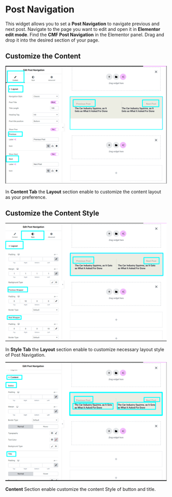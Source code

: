 # Post Navigation

This widget allows you to set a **Post Navigation** to navigate previous and next post. Navigate to the page you want to edit and open it in **Elementor edit mode**. Find the **CMF Post Navigation** in the Elementor panel. Drag and drop it into the desired section of your page.

## Customize the Content

<p class="cmf--img-wrapper">
    <img src="/assets/framework/images/widgets/post-elements/post-navigation/post_navigation_1.png" alt="post navigation">
</p>

In **Content Tab** the **Layout** section enable to customize the content layout as your preference.

## Customize the Content Style

<p class="cmf--img-wrapper">
    <img src="/assets/framework/images/widgets/post-elements/post-navigation/post_navigation_2.png" alt="post navigation">
</p>

 In **Style Tab** the **Layout** section enable to customize necessary layout style of Post Navigation.    

<p class="cmf--img-wrapper">
    <img src="/assets/framework/images/widgets/post-elements/post-navigation/post_navigation_3.png" alt="post navigation">
</p>

**Content** Section enable customize the content Style of button and title.

